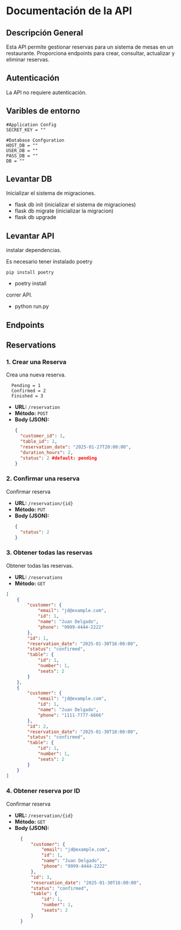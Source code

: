 # Documentación de la API

## Descripción General
Esta API permite gestionar reservas para un sistema de mesas en un restaurante. Proporciona endpoints para crear, consultar, actualizar y eliminar reservas.

## Autenticación
La API no requiere autenticación.

## Varibles de entorno
```
#Application Config
SECRET_KEY = ""

#Database Confguration
HOST_DB = ""
USER_DB = ""
PASS_DB = ""
DB = ""
```

## Levantar DB
Inicializar el sistema de migraciones.

- flask db init (inicializar el sistema de migraciones)
- flask db migrate (inicializar la migracion)
- flask db upgrade

## Levantar API

instalar dependencias.

Es necesario tener instalado poetry
```shell
pip install poetry
```

- poetry install

correr API.
- python run.py


## Endpoints

## **Reservations**
### 1. Crear una Reserva
Crea una nueva reserva.

  ```
    Pending = 1
    Confirmed = 2
    Finished = 3
  ```

- **URL:** `/reservation`
- **Método:** `POST`
- **Body (JSON):**
  ```json
  {
    "customer_id": 1,
    "table_id": 2,
    "reservation_date": "2025-01-27T20:00:00",
    "duration_hours": 2,
    "status": 2 #default: pending
  }
  ```

### 2. Confirmar una reserva
Confirmar reserva

- **URL:** `/reservation/{id}`
- **Método:** `PUT`
- **Body (JSON):**
  ```json
  {
    "status": 2
  }
  ```

### 3. Obtener todas las reservas
Obtener todas las reservas.

- **URL:** `/reservations`
- **Método:** `GET`
```json
[
    {
        "customer": {
            "email": "jd@example.com",
            "id": 1,
            "name": "Juan Delgado",
            "phone": "9999-4444-2222"
        },
        "id": 1,
        "reservation_date": "2025-01-30T16:00:00",
        "status": "confirmed",
        "table": {
            "id": 1,
            "number": 1,
            "seats": 2
        }
    },
    {
        "customer": {
            "email": "jd@example.com",
            "id": 1,
            "name": "Juan Delgado",
            "phone": "1111-7777-6666"
        },
        "id": 2,
        "reservation_date": "2025-01-30T18:00:00",
        "status": "confirmed",
        "table": {
            "id": 1,
            "number": 1,
            "seats": 2
        }
    }
]
```
### 4. Obtener reserva por ID
Confirmar reserva

- **URL:** `/reservation/{id}`
- **Método:** `GET`
- **Body (JSON):**
  ```json
    {
        "customer": {
            "email": "jd@example.com",
            "id": 1,
            "name": "Juan Delgado",
            "phone": "9999-4444-2222"
        },
        "id": 3,
        "reservation_date": "2025-01-30T16:00:00",
        "status": "confirmed",
        "table": {
            "id": 1,
            "number": 1,
            "seats": 2
        }
    }
  ```